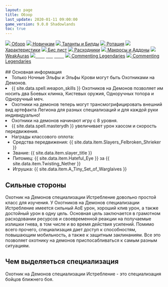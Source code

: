 ```yaml
---
layout: page
title: Обзор
last_update: 2020-01-11 09:00:00
game_version: 9.0.0 Shadowlands
toc: true
---
```


<div id="smooth-nav-outer">
<a href="{{ site.url }}/guide/havoc/overview.html"><img src="https://wow.zamimg.com/images/wow/icons/medium/inv_misc_spyglass_02.jpg"> Обзор</a>
<a href="{{ site.url }}/guide/havoc/beginners.html"><img src="https://wow.zamimg.com/images/wow/icons/medium/spell_lifegivingseed.jpg"> Новичкам</a>
<a href="{{ site.url }}/guide/havoc/talent-builds.html"><img src="https://wow.zamimg.com/images/wow/icons/medium/ability_marksmanship.jpg"> Таланты и Билды</a>
<a href="{{ site.url }}/guide/havoc/rotation-priority.html"><img src="https://wow.zamimg.com/images/wow/icons/medium/wow_token01.jpg"> Ротация</a>
<a href="{{ site.url }}/guide/havoc/stats.html"><img src="https://wow.zamimg.com/images/wow/icons/medium/inv_inscription_80_warscroll_intellect.jpg"> Характеристики</a>
<a href="{{ site.url }}/guide/havoc/gear.html"><img src="https://wow.zamimg.com/images/wow/icons/medium/inv_chest_chain_03.jpg"> Бис лист</a>
<a href="{{ site.url }}/guide/havoc/consumables.html"><img src="https://wow.zamimg.com/images/wow/icons/medium/inv_potion_92.jpg"> Расходники</a>
<a href="{{ site.url }}/guide/havoc/macros-addons.html"><img src="https://wow.zamimg.com/images/wow/icons/medium/inv_eng_gearspringparts.jpg"> Макросы и Аддоны</a>
<a href="{{ site.url }}/guide/havoc/weakauras.html"><img src="https://wow.zamimg.com/images/wow/icons/medium/spell_holy_auramastery.jpg"> WeakAuras</a>
<a href="{{ site.url }}/guide/havoc/common-terms.html"><img src="https://wow.zamimg.com/images/wow/icons/medium/ui_chat.jpg"><span style="color: white;"> Сокращения</span></a>
<a href="#"><img src="https://wow.zamimg.com/images/wow/icons/medium/wow_token01.jpg"> Commenting Legendaries</a>
<a href="#"><img src="https://wow.zamimg.com/images/wow/icons/medium/wow_token01.jpg"> Commenting Legendaries</a>
</div>
<br>
## Основная информация
	   
 <li> Только Ночные Эльфы и Эльфы Крови могут быть Охотниками на Демонов.</li>
 <li> {{ site.data.spell.weapon_skills }} Охотников на Демонов позволяет им носить два Боевых клинка, Кистевых оружия, Одноручных топора и Одноручный меч.</li>
 <li> Охотники на демонов теперь могут трансмогрифицировать внешний вид артефакта Легиона для разных специализаций и для каждой руки индивидуально!</li>
 <li> Охотники на демонов начинают игру с 8 уровня.</li>
 <li> {{ site.data.spell.masterydh }} увеличивает урон хаосом и скорость передвижения.</li>
<li> Награды классового оплота:
            <ul>
                <li>Средства передвижения: {{ site.data.item.Slayers_Felbroken_Shrieker }}</li>
                <li class="asc-apl" style="display:none;"></li>
                <li>Звание: {{ site.data.item.slayer_title }}</li>
                <li class="se-apl" style="display: none;"></li>
				<li>Питомец: {{ site.data.item.Hateful_Eye }} за {{ site.data.item.Twisting_Nether }}</li>
                <li class="asc-apl" style="display:none;"></li>
                <li>Игрушка: {{ site.data.item.A_Tiny_Set_of_Warglaives }}</li>
                <li class="se-apl" style="display: none;"></li>
            </ul>
        </li>	

## Сильные стороны 
 
Охотник на Демонов специализации Истребление довольно простой класс для изучения. У Охотников на Демонов специализации Истребление имеется сильный АоЕ урон, хороший клив урон, а также достойный урон в одну цель.
Основная цель заключается в грамотном расходовании ресурсов и своевременной реакции на получаемые излишки гнева, в том числе и во время действия усилений. Помимо всего прочего, специализация дает доступ к способностям, повышающим мобильность, а также к защитным заклинаниям. Все это позволяет охотнику на демонов приспосабливаться к самым разным ситуациям.

## Чем выделяеться специализация
Охотник на Демонов специализации Истребление - это специализация бойцов ближнего боя.
